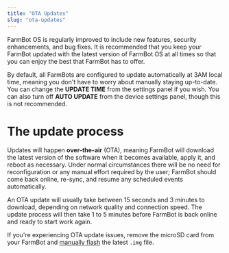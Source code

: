 ```yaml
---
title: "OTA Updates"
slug: "ota-updates"
---
```


FarmBot OS is regularly improved to include new features, security enhancements, and bug fixes. It is recommended that you keep your FarmBot updated with the latest version of FarmBot OS at all times so that you can enjoy the best that FarmBot has to offer.

By default, all FarmBots are configured to update automatically at 3AM local time, meaning you don't have to worry about manually staying up-to-date. You can change the **UPDATE TIME** from the settings panel if you wish. You can also turn off **AUTO UPDATE** from the device settings panel, though this is not recommended.

# The update process
Updates will happen **over-the-air** (OTA), meaning FarmBot will download the latest version of the software when it becomes available, apply it, and reboot as necessary. Under normal circumstances there will be no need for reconfiguration or any manual effort required by the user; FarmBot should come back online, re-sync, and resume any scheduled events automatically.

An OTA update will usually take between 15 seconds and 3 minutes to download, depending on network quality and connection speed. The update process will then take 1 to 5 minutes before FarmBot is back online and ready to start work again.

If you're experiencing OTA update issues, remove the microSD card from your FarmBot and [manually flash](../farmbot-os.md#installing-farmbot-os) the latest `.img` file.
